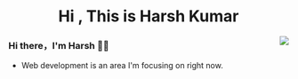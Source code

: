 <h1 align="center">
  Hi , This is Harsh Kumar  
</h1>

<img align="right" src="https://github-readme-stats.vercel.app/api?username=Harshkumar77&show_icons=true&icon_color=CE1D2D&text_color=718096&bg_color=00000000&hide_title=true&hide_border=true" />

### Hi there，I'm Harsh 🙋‍♂️

- Web development is an area I'm focusing on right now.
